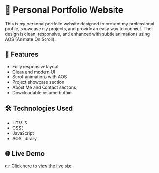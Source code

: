 # 💼 Personal Portfolio Website

This is my personal portfolio website designed to present my professional profile, showcase my projects, and provide an easy way to connect. The design is clean, responsive, and enhanced with subtle animations using AOS (Animate On Scroll).

## 🚀 Features
- Fully responsive layout
- Clean and modern UI
- Scroll animations with AOS
- Project showcase section
- About Me and Contact sections
- Downloadable resume button

## 🛠️ Technologies Used
- HTML5
- CSS3
- JavaScript
- AOS Library


## 🌐 Live Demo  
👉 [Click here to view the live site](https://aliraza-malano.github.io/alis-portfolio/)

